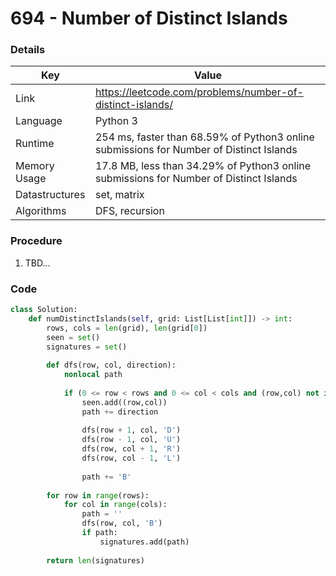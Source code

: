 # 694 - Number of Distinct Islands


### Details

| Key | Value |
| --- | ----- |
| Link | https://leetcode.com/problems/number-of-distinct-islands/
| Language | Python 3
| Runtime | 254 ms, faster than 68.59% of Python3 online submissions for Number of Distinct Islands
| Memory Usage | 17.8 MB, less than 34.29% of Python3 online submissions for Number of Distinct Islands
| Datastructures | set, matrix
| Algorithms | DFS, recursion

### Procedure

1. TBD...

### Code

```python
class Solution:
    def numDistinctIslands(self, grid: List[List[int]]) -> int:
        rows, cols = len(grid), len(grid[0])
        seen = set()
        signatures = set()
        
        def dfs(row, col, direction):
            nonlocal path
            
            if (0 <= row < rows and 0 <= col < cols and (row,col) not in seen and grid[row][col]):
                seen.add((row,col))
                path += direction
                    
                dfs(row + 1, col, 'D')
                dfs(row - 1, col, 'U')
                dfs(row, col + 1, 'R')
                dfs(row, col - 1, 'L')
                    
                path += 'B'
        
        for row in range(rows):
            for col in range(cols):
                path = ''
                dfs(row, col, 'B')
                if path:
                    signatures.add(path)
        
        return len(signatures)
```
